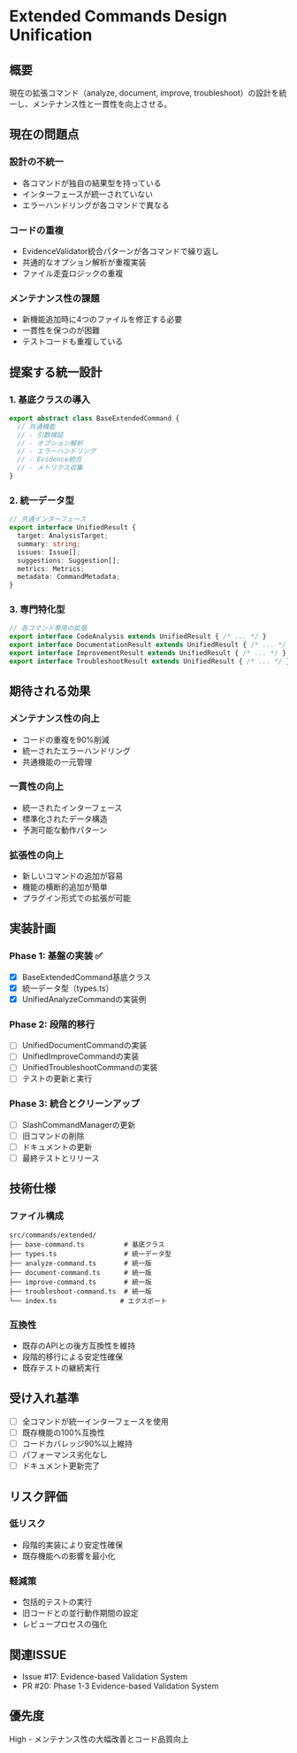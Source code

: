 # Extended Commands Design Unification

## 概要
現在の拡張コマンド（analyze, document, improve, troubleshoot）の設計を統一し、メンテナンス性と一貫性を向上させる。

## 現在の問題点

### 設計の不統一
- 各コマンドが独自の結果型を持っている
- インターフェースが統一されていない
- エラーハンドリングが各コマンドで異なる

### コードの重複
- EvidenceValidator統合パターンが各コマンドで繰り返し
- 共通的なオプション解析が重複実装
- ファイル走査ロジックの重複

### メンテナンス性の課題
- 新機能追加時に4つのファイルを修正する必要
- 一貫性を保つのが困難
- テストコードも重複している

## 提案する統一設計

### 1. 基底クラスの導入
```typescript
export abstract class BaseExtendedCommand {
  // 共通機能
  // - 引数検証
  // - オプション解析  
  // - エラーハンドリング
  // - Evidence統合
  // - メトリクス収集
}
```

### 2. 統一データ型
```typescript
// 共通インターフェース
export interface UnifiedResult {
  target: AnalysisTarget;
  summary: string;
  issues: Issue[];
  suggestions: Suggestion[];
  metrics: Metrics;
  metadata: CommandMetadata;
}
```

### 3. 専門特化型
```typescript
// 各コマンド専用の拡張
export interface CodeAnalysis extends UnifiedResult { /* ... */ }
export interface DocumentationResult extends UnifiedResult { /* ... */ }
export interface ImprovementResult extends UnifiedResult { /* ... */ }
export interface TroubleshootResult extends UnifiedResult { /* ... */ }
```

## 期待される効果

### メンテナンス性の向上
- コードの重複を90%削減
- 統一されたエラーハンドリング
- 共通機能の一元管理

### 一貫性の向上
- 統一されたインターフェース
- 標準化されたデータ構造
- 予測可能な動作パターン

### 拡張性の向上
- 新しいコマンドの追加が容易
- 機能の横断的追加が簡単
- プラグイン形式での拡張が可能

## 実装計画

### Phase 1: 基盤の実装 ✅
- [x] BaseExtendedCommand基底クラス
- [x] 統一データ型（types.ts）
- [x] UnifiedAnalyzeCommandの実装例

### Phase 2: 段階的移行
- [ ] UnifiedDocumentCommandの実装
- [ ] UnifiedImproveCommandの実装  
- [ ] UnifiedTroubleshootCommandの実装
- [ ] テストの更新と実行

### Phase 3: 統合とクリーンアップ
- [ ] SlashCommandManagerの更新
- [ ] 旧コマンドの削除
- [ ] ドキュメントの更新
- [ ] 最終テストとリリース

## 技術仕様

### ファイル構成
```
src/commands/extended/
├── base-command.ts          # 基底クラス
├── types.ts                 # 統一データ型
├── analyze-command.ts       # 統一版
├── document-command.ts      # 統一版
├── improve-command.ts       # 統一版
├── troubleshoot-command.ts  # 統一版
└── index.ts                # エクスポート
```

### 互換性
- 既存のAPIとの後方互換性を維持
- 段階的移行による安定性確保
- 既存テストの継続実行

## 受け入れ基準

- [ ] 全コマンドが統一インターフェースを使用
- [ ] 既存機能の100%互換性
- [ ] コードカバレッジ90%以上維持
- [ ] パフォーマンス劣化なし
- [ ] ドキュメント更新完了

## リスク評価

### 低リスク
- 段階的実装により安定性確保
- 既存機能への影響を最小化

### 軽減策
- 包括的テストの実行
- 旧コードとの並行動作期間の設定
- レビュープロセスの強化

## 関連ISSUE
- Issue #17: Evidence-based Validation System
- PR #20: Phase 1-3 Evidence-based Validation System

## 優先度
High - メンテナンス性の大幅改善とコード品質向上